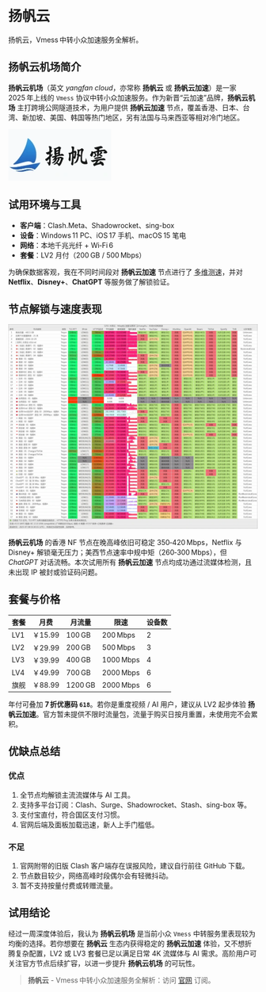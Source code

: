 # 扬帆云
扬帆云，Vmess 中转小众加速服务全解析。

## 扬帆云机场简介

**扬帆云机场**（英文 *yangfan cloud*，亦常称 **扬帆云** 或 **扬帆云加速**）是一家 2025 年上线的 `Vmess` 协议中转小众加速服务。作为新晋“云加速”品牌，**扬帆云机场** 主打跨境公网隧道技术，为用户提供 **扬帆云加速** 节点，覆盖香港、日本、台湾、新加坡、美国、韩国等热门地区，另有法国与马来西亚等相对冷门地区。

![扬帆云 Logo](1752630636.webp)

## 试用环境与工具

- **客户端**：Clash.Meta、Shadowrocket、sing-box  
- **设备**：Windows 11 PC、iOS 17 手机、macOS 15 笔电  
- **网络**：本地千兆光纤 + Wi‑Fi 6  
- **套餐**：LV2 月付（200 GB / 500 Mbps）

为确保数据客观，我在不同时间段对 **扬帆云加速** 节点进行了 <abbr title="Ping、下载、上传、延迟抖动">多维测速</abbr>，并对 **Netflix**、**Disney+**、**ChatGPT** 等服务做了解锁验证。

## 节点解锁与速度表现

![扬帆云机场测速结果示意](1752630437.webp)

**扬帆云机场** 的香港 NF 节点在晚高峰依旧可稳定 350‑420 Mbps，Netflix 与 Disney+ 解锁毫无压力；美西节点速率中规中矩（260‑300 Mbps），但 *ChatGPT* 对话流畅。本次试用所有 **扬帆云加速** 节点均成功通过流媒体检测，且未出现 IP 被封或验证码问题。

## 套餐与价格

| 套餐 | 月费      | 月流量 | 限速       | 设备数 |
|------|-----------|--------|-----------|--------|
| LV1  | ￥15.99   | 100 GB | 200 Mbps  | 2      |
| LV2  | ￥29.99   | 200 GB | 500 Mbps  | 3      |
| LV3  | ￥39.99   | 400 GB | 1000 Mbps | 4      |
| LV4  | ￥49.99   | 700 GB | 2000 Mbps | 6      |
| 旗舰 | ￥88.99   | 1200 GB| 2000 Mbps | 6      |

年付可叠加 **7 折优惠码 `618`**。若你是重度视频 / AI 用户，建议从 LV2 起步体验 **扬帆云加速**。官方暂未提供不限时流量包，流量于购买日按月重置，未使用完不会累积。

## 优缺点总结

### 优点
1. 全节点均解锁主流流媒体与 AI 工具。  
2. 支持多平台订阅：Clash、Surge、Shadowrocket、Stash、sing-box 等。  
3. 支付宝直付，符合国区支付习惯。  
4. 官网后端及面板加载迅速，新人上手门槛低。  

### 不足
1. 官网附带的旧版 Clash 客户端存在误报风险，建议自行前往 GitHub 下载。  
2. 节点数目较少，网络高峰时段偶尔会有轻微抖动。  
3. 暂不支持按量付费或转赠流量。  

## 试用结论

经过一周深度体验后，我认为 **扬帆云机场** 是当前小众 `Vmess` 中转服务里表现较为均衡的选择。若你想要在 **扬帆云** 生态内获得稳定的 **扬帆云加速** 体验，又不想折腾复杂配置，LV2 或 LV3 套餐已足以满足日常 4K 流媒体与 AI 需求。高阶用户可关注官方节点后续扩容，以进一步提升 **扬帆云机场** 的可玩性。

> **扬帆云** - Vmess 中转小众加速服务全解析：访问 [官网](https://tiao.bid/333) 订阅。
